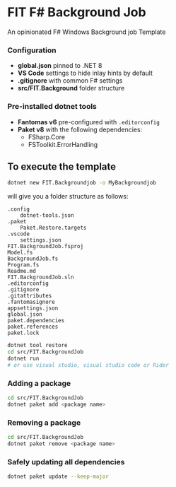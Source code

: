 # FIT F# Background Job

An opinionated F# Windows Background job Template

### Configuration

* **global.json** pinned to .NET 8
* **VS Code** settings to hide inlay hints by default
* **.gitignore** with common F# settings
* **src/FIT.Background** folder structure

### Pre-installed dotnet tools

* **Fantomas v6** pre-configured with `.editorconfig`
* **Paket v8** with the following dependencies:
  * FSharp.Core
  * FSToolkit.ErrorHandling

## To execute the template

```bash
dotnet new FIT.Backgroundjob -o MyBackgroundjob
```

will give you a folder structure as follows:

```
.config
    dotnet-tools.json
.paket
    Paket.Restore.targets
.vscode
    settings.json
FIT.BackgroundJob.fsproj
Model.fs
BackgroundJob.fs
Program.fs
Readme.md
FIT.BackgroundJob.sln
.editorconfig
.gitignore
.gitattributes
.fantomasignore
appsettings.json
global.json
paket.dependencies
paket.references
paket.lock

```

```bash
dotnet tool restore
cd src/FIT.BackgroundJob
dotnet run
# or use visual studio, visual studio code or Rider
```

### Adding a package

```bash
cd src/FIT.BackgroundJob
dotnet paket add <package name>
```

### Removing a package

```bash
cd src/FIT.BackgroundJob
dotnet paket remove <package name>
```

### Safely updating all dependencies

```bash
dotnet paket update --keep-major
```

